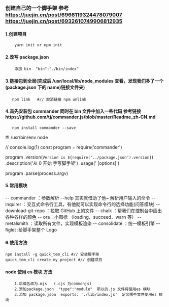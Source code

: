 <!--
 * @Description:
 * @Author: wujian
 * @Date: 2022-03-01 14:44:31
 * @LastEditors: wujian
 * @LastEditTime: 2022-03-02 15:36:08
-->

### 创建自己的一个脚手架 参考 https://juejin.cn/post/6966119324478079007 https://juejin.cn/post/6932610749906812935

#### 1.创建项目

        yarn init or npm init

#### 2.改写 package.json

        添加 bin  "bin":"./bin/index"

#### 3.链接包到全局(完成后 /usr/local/lib/node_modules 查看，发现我们多了一个(package.json 下的 name)链接文件夹)

       npm link   #// 取消链接 npm unlink

#### 4.首先安装包 commander 同时在 bin 文件中加入一些代码 参考链接https://github.com/tj/commander.js/blob/master/Readme_zh-CN.md

       npm install commander --save

#! /usr/bin/env node

// console.log(1)
const program = require('commander')

program
.version(`Version is ${require('../package.json').version}`)
.description('从 0 开始 手写脚手架')
.usage('<command> [options]')

program
.parse(process.argv)

#### 5.常用模块

-- commander ：参数解析 --help 其实就借助了他~ 解析用户输入的命令
-- inquirer ：交互式命令行工具，有他就可以实现命令行的选择功能(问答模块)
-- download-git-repo ：拉取 GitHub 上的文件
-- chalk ：帮我们在控制台中画出各种各样的颜色
-- ora：小图标 （loading、succeed、warn 等）
-- metalsmith ：读取所有文件，实现模板渲染
-- consolidate ：统一模板引擎
-- figlet :给脚手架整个 Logo

#### 6.使用方法

    npm install -g quick_tem_cli #// 安装脚手架
    quick_tem_cli create my_project #// 创建项目

#### node 使用 es 模块 方法

        1.后缀名改为.mjs   (.cjs 为commonjs)
        2.添加package.json  "type":"module"  所以的.js 文件将使用es 模块
        3.添加 package.json  exports: './lib/index.js'  定义哪些文件使用es 模块
